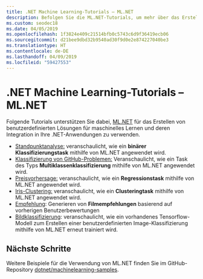 ```yaml
---
title: .NET Machine Learning-Tutorials – ML.NET
description: Befolgen Sie die ML.NET-Tutorials, um mehr über das Erstellen von benutzerdefinierten KI-Lösungen und deren Integration in .NET-Anwendungen zu erfahren.
ms.custom: seodec18
ms.date: 04/05/2019
ms.openlocfilehash: 1f3824e409c21514bfb0c5743c6d9f36419ecb06
ms.sourcegitcommit: d21bee9dbd32b9540ad30f9d0e2e874227040be3
ms.translationtype: HT
ms.contentlocale: de-DE
ms.lasthandoff: 04/09/2019
ms.locfileid: "59427553"
---
```

# <a name="net-machine-learning-tutorials---mlnet"></a>.NET Machine Learning-Tutorials – ML.NET

Folgende Tutorials unterstützen Sie dabei, [ML.NET](../index.md) für das Erstellen von benutzerdefinierten Lösungen für maschinelles Lernen und deren Integration in Ihre .NET-Anwendungen zu verwenden.

- [Standpunktanalyse:](sentiment-analysis.md) veranschaulicht, wie ein **binärer Klassifizierungstask** mithilfe von ML.NET angewendet wird.
- [Klassifizierung von GitHub-Problemen:](github-issue-classification.md) Veranschaulicht, wie ein Task des Typs **Multiklassenklassifizierung** mithilfe von ML.NET angewendet wird.
- [Preisvorhersage:](taxi-fare.md) veranschaulicht, wie ein **Regressionstask** mithilfe von ML.NET angewendet wird.
- [Iris-Clustering:](iris-clustering.md) veranschaulicht, wie ein **Clusteringtask** mithilfe von ML.NET angewendet wird.
- [Empfehlung](movie-recommmendation.md): Generieren von **Filmempfehlungen** basierend auf vorherigen Benutzerbewertungen
- [Bildklassifizierung](image-classification.md): veranschaulicht, wie ein vorhandenes Tensorflow-Modell zum Erstellen einer benutzerdefinierten Image-Klassifizierung mithilfe von ML.NET erneut trainiert wird.

## <a name="next-steps"></a>Nächste Schritte

Weitere Beispiele für die Verwendung von ML.NET finden Sie im GitHub-Repository [dotnet/machinelearning-samples](https://github.com/dotnet/machinelearning-samples).
